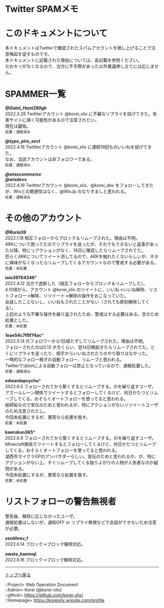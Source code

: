 # Twitter SPAMメモ

# このドキュメントについて  
本ドキュメントはTwitterで確認されたスパムアカウントを晒し上げることで注意喚起を促すものです。  
本ドキュメントに記載された理由については、各記載を参照ください。  
なおキリがなくなるので、当方に不手際があった以外異議申し立てには応じません。  


# SPAMMER一覧  

***@GaIet_Hant290gh***  
2022.3.28 Twittterアカウント @korei_xlix に不審なリプライを投げてきた。有害サイトに導く可能性があるので注意されたい。  
現在は鍵垢。  
`
処置：通報済み  
`
  
***@type_piro_sect***  
2022.4.18 Twittterアカウント @korei_xlix に連続19回ものいいねを投げてきた。  
なお、当該アカウントは非フォロワーである。  
`
処置：通報済み  
`
  

***@wixecommerce***  
***@wixdevs***  
2022.4.19 Twittterアカウント @korei_xlix、@korei_dev をフォローしてきたが、Wixとの関連性はなく、@WixJp のなりすましと思われる。  
`
処置：通報済み  
`
  



# その他のアカウント  

***@Ruria39***  
2022.1.18 相互フォローからブロック＆リムーブされた。理由は不明。  
ARKについて困ってたのでリプライを送ったが、それでもできないと返事があった以降、特にリアクションがなく、18日に確認したらリムーブされてた。  
恐らくARKについてツイート消してるので、ARKを触れたくないらしいが、ネタに興味がなくなったらリムーブしてくるアカウントなので警戒する必要がある。  
`
処置：未処置  
`

**ioio39764346***  
2022.4.12 当方で遮断した（相互フォローからブロック＆リムーブした）。  
4.10頃から、アカウント @korei_xlix のツイートに、いいね→いいね解除、リストフォロー→解除、リツイート→解除の操作をおこなっていた。  
会話したことないし、いいねもされたことがない（されても即刻解除してくる）。  
上記のような不審な操作を繰り返されたため、警戒はする必要はある。念のため処置とした。  
`
処置：未処置  
`

**1eae54c7f9f74ac***  
2022.5.14 片フォロワーから1日経たずしてリムーブされた。理由は不明。  
フォローされたのは5.13 夕方くらい、翌14日朝起きたらリムーブされてた。とくにリプライを送ったり、相手からいいねされたりのやり取りはなかった。  
一時的なフォロー稼ぎの自動フォロー、リムーブと思われる。  
Twitterではbotによる自動フォローは禁止となっているので、通報処置した。  
`
処置：通報済み  
`

**edwardapcychu***  
2022.6.5 フォローされてから暫くするとリムーブする。のを繰り返すユーザ。  
アズールレーン関係でツイートするとフォローしてくるけど、何日かたつとリムーブしてくる。おそらくオートフォローを使ってると思われる。  
絵師垢なので宣伝のためと思われるが、特にアクションがないリツイートユーザのため注意されたし。  
今回未処置にするが、悪質なら処置を施す。  
`
処置：未処置  
`

**kaerukun365***  
2022.6.9 フォローされてから暫くするとリムーブする。のを繰り返すユーザ。  
Minecraft関係でツイートするとフォローしてくるけど、何日かたつとリムーブしてくる。おそらくオートフォローを使ってると思われる。  
湖西市マイクラGPのアンバサダーらしい。宣伝のためと思われるが、が、特にアクションがない上、すぐリムーブしてくる独りよがりの人物が人気者なのか疑問がある。  
今回未処置にするが、悪質なら処置を施す。  
`
処置：未処置  
`



# リストフォローの警告無視者  
警告後、解除に応じなかったユーザ。  
通報処置はしないが、通知OFF or リプライ無視などで会話ができないため注意が必要。  
  
**zenithrev_f**  
2022.6.14 ブロック→ブロック解除対応。  
  
**owata_kaomoji**  
2022.6.16 ブロック→ブロック解除対応。  




***
[トップへ戻る](/readme.md)  
  
::Project= Web Operation Document  
::Admin= Korei (@korei-xlix)  
::github= https://github.com/korei-xlix/  
::Homepage= https://koreixlix.wixsite.com/profile  
